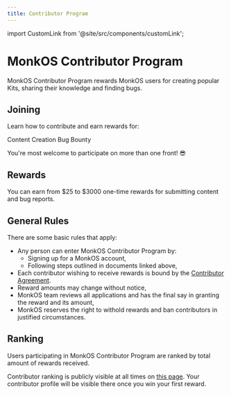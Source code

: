 ```yaml
---
title: Contributor Program
---
```


import CustomLink from '@site/src/components/customLink';

# MonkOS Contributor Program

MonkOS Contributor Program rewards MonkOS users for creating popular Kits, sharing their knowledge and finding bugs. 

## Joining

Learn how to contribute and earn rewards for:

<CustomLink to="./content">Content Creation</CustomLink>
<CustomLink to="./bugs">Bug Bounty</CustomLink>

You're most welcome to participate on more than one front! 😎

## Rewards

You can earn from $25 to $3000 one-time rewards for submitting content and bug reports.

## General Rules

There are some basic rules that apply:

- Any person can enter MonkOS Contributor Program by:
  - Signing up for a MonkOS account,
  - Following steps outlined in documents linked above,
- Each contributor wishing to receive rewards is bound by the [Contributor Agreement](#).
- Reward amounts may change without notice,
- MonkOS team reviews all applications and has the final say in granting the reward and its amount,
- MonkOS reserves the right to withold rewards and ban contributors in justified circumstances.

## Ranking

Users participating in MonkOS Contributor Program are ranked by total amount of rewards received. 

Contributor ranking is publicly visible at all times on [this page](#). Your contributor profile will be visible there once you win your first reward.



